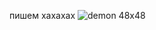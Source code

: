 пишем хахахах
![demon 48x48](https://user-images.githubusercontent.com/116561169/230736303-3681c979-d8fd-4437-a521-fb5b78da509b.png)
